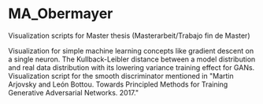 # MA_Obermayer
Visualization scripts for Master thesis (Masterarbeit/Trabajo fin de Master)

Visualization for simple machine learning concepts like gradient descent on a single neuron. 
The Kullback-Leibler distance between a model distribution and real data distribution with its lowering variance training effect for GANs. 
Visualization script for the smooth discriminator mentioned in "Martin Arjovsky and León Bottou. Towards Principled Methods for Training Generative Adversarial Networks. 2017." 
